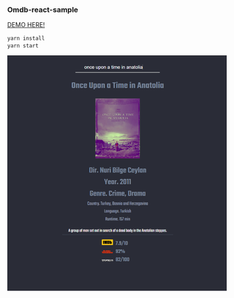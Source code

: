 ### Omdb-react-sample

[DEMO HERE!](https://omdb-react-sample.now.sh/)


```bash
yarn install
yarn start
```

![Sample](/sample.png)
